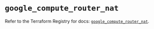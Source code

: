 # `google_compute_router_nat`

Refer to the Terraform Registry for docs: [`google_compute_router_nat`](https://registry.terraform.io/providers/hashicorp/google/5.31.1/docs/resources/compute_router_nat).
